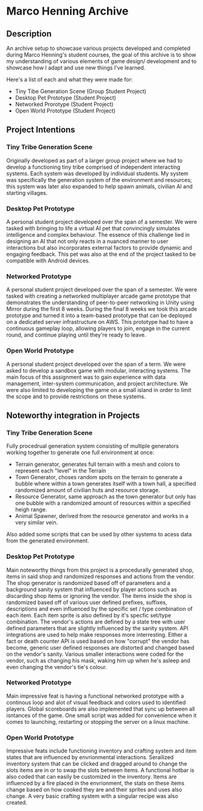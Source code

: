 # Marco Henning Archive

## Description
An archive setup to showcase various projects developed and completed during Marco Henning's student courses, the goal of this archive is to show my understanding of various elements of game design/ development and to showcase how I adapt and use new things I've learned.

Here's a list of each and what they were made for:
- Tiny Tibe Generation Scene (Group Student Project)
- Desktop Pet Prototype (Student Project)
- Networked Prorotype (Student Project)
- Open World Prototype (Student Project)


## Project Intentions

### Tiny Tribe Generation Scene
Originally developed as part of a larger group project where we had to develop a functioning tiny tribe comprised of independent interacting systems. Each system was developed by individual students. My system was specifically the generation system of the environment and resources; this system was later also expanded to help spawn animals, civilian AI and starting villages.
### Desktop Pet Prototype
A personal student project developed over the span of a semester. We were tasked with bringing to life a virtual AI pet that convincingly simulates intelligence and complex behaviour. The essence of this challenge lied in designing an AI that not only reacts in a nuanced manner to user interactions but also incorporates external factors to provide dynamic and engaging feedback. This pet was also at the end of the project tasked to be compatible with Android devices.
### Networked Prototype
A personal student project developed over the span of a semester. We were tasked with creating a networked multiplayer arcade game prototype that demonstrates the understanding of peer-to-peer networking in Unity using Mirror during the first 8 weeks. During the final 8 weeks we took this arcade prototype and turned it into a team-based prototype that can be deployed on a dedicated server infrastructure on AWS. This prototype had to have a continuous gameplay loop, allowing players to join, engage in the current round, and continue playing until they're ready to leave.
### Open World Prototype
A personal student project developed over the span of a term. We were asked to develop a sandbox game with modular, interacting systems. The main focus of this assignment was to gain experience with data management, inter-system communication, and project architecture. We were also limited to developing the game on a small island in order to limit the scope and to provide restrictions on these systems.


## Noteworthy integration in Projects

### Tiny Tribe Generation Scene
Fully procedrual generation system consisting of multiple generators working together to generate one full environment at once:
- Terrain generator, generates full terrain with a mesh and colors to represent each "level" in the Terrain
- Town Generator, choses random spots on the terrain to generate a bubble where within a town generates itself with a town hall, a specified randomized amount of civilian huts and resource storage.
- Resource Generator, same approach as the town generator but only has one bubble with a randomized amount of resources within a specified heigh range.
- Animal Spawner, derived from the resource generator and works in a very similar vein.

Also added some scripts that can be used by other systems to acess data from the generated environment.

### Desktop Pet Prototype
Main noteworthy things from this project is a procedurally generated shop, items in said shop and randomized responses and actions from the vendor.
The shop generator is randomized based off of parameters and a background sanity system that influenced by player actions such as discarding shop items or ignoring the vendor.
The items inside the shop is randomized based off of various user defined prefixes, suffixes, descriptions and even influenced by the specific set / type combination of each item. Each item sprite is also defined by it's specfic set/type combination.
The vendor's actions are defined by a state tree with user defined parameters that are slightly influenced by the sanity system. API integrations are used to help make responses more interresting. Either a fact or death counter API is used based on how "corrupt" the vendor has become, generic user defined responses are distorted and changed based on the vendor's sanity.
Various smaller interactions were coded for the vendor, such as changing his mask, waking him up when he's asleep and even changing the vendor's tie's colour.

### Networked Prototype
Main impressive feat is having a functional networked prototype with a continous loop and alot of visual feedback and colors used to identified players. Global scoreboards are also implemented that sync up between all isntances of the game. One small script was added for convenience when it comes to launching, restarting or stopping the server on a linux machine.

### Open World Prototype
Impressive feats include functioning inventory and crafting system and item states that are influenced by envrionmental interactions.
Serailized inventory system that can be clicked and dragged around to change the slots items are in or to swap the slots between items. A functional hotbar is also coded that can easily be customized in the inventory.
Items are influenced by a fire placed in the envrionment, the stats on these items change based on how cooked they are and their sprites and uses also change.
A very basic crafting system with a singular recipe was also created.